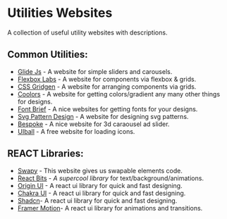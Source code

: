 # Utilities Websites

A collection of useful utility websites with descriptions.

## Common Utilities:

- [Glide Js](https://glidejs.com/) - A website for simple sliders and carousels.
- [Flexbox Labs](https://flexboxlabs.netlify.app/) - A website for components via flexbox & grids.
- [CSS Gridgen](https://www.tailwindgen.com/) - A website for arranging components via grids. 
- [Coolors](https://coolors.co/) - A website for getting colors/gradient any many other things for designs.
- [Font Brief](https://www.fontbrief.com/fontbrief) - A nice websites for getting fonts for your designs. 
- [Svg Pattern Design](https://svg.designcode.io/) - A website for designing svg patterns.
- [Bespoke](https://markdalgleish.com/projects/bespoke.js/) - A nice website for 3d caraousel ad slider.
- [UIball](https://uiball.com/ldrs/) - A free website for loading icons.

## REACT Libraries:
- [Swapy](https://swapy.tahazsh.com/) - This website gives us swapable elements code. 
- [React Bits](https://www.reactbits.dev/) - *A supercool library* for text/background/animations.
- [Origin UI](https://originui.com/) - A react ui library for quick and fast designing.
- [Chakra UI](https://chakra-ui.com/) - A react ui library for quick and fast designing.
- [Shadcn](https://ui.shadcn.com/)- A react ui library for quick and fast designing.
- [Framer Motion](https://motion.dev/)- A react ui library for animations and transitions.
